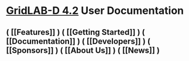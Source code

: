 # [GridLAB-D 4.2](http://www.gridlabd.us/) User Documentation

## ( [[Features]] ) ( [[Getting Started]] ) ( [[Documentation]] ) ( [[Developers]] ) ( [[Sponsors]] ) ( [[About Us]] ) ( [[News]] ) 
